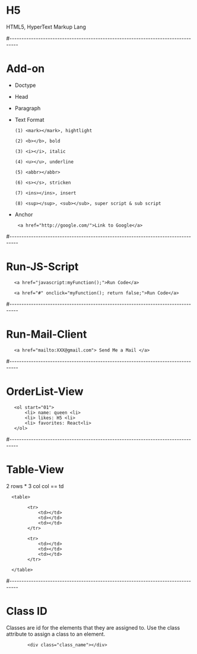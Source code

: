 # H5
HTML5, HyperText Markup Lang

#---------------------------------------------------------------------------------

# Add-on

* Doctype

* Head

* Paragraph

* Text Format


      (1) <mark></mark>, hightlight

      (2) <b></b>, bold

      (3) <i></i>, italic

      (4) <u></u>, underline

      (5) <abbr></abbr>
      
      (6) <s></s>, stricken
      
      (7) <ins></ins>, insert
      
      (8) <sup></sup>, <sub></sub>, super script & sub script
      
* Anchor

       <a href="http://google.com/">Link to Google</a>
       
#---------------------------------------------------------------------------------

# Run-JS-Script

       <a href="javascript:myFunction();">Run Code</a>

       <a href="#" onclick="myFunction(); return false;">Run Code</a>
       
#---------------------------------------------------------------------------------

# Run-Mail-Client

       <a href="mailto:XXX@gmail.com"> Send Me a Mail </a>
       
#---------------------------------------------------------------------------------

# OrderList-View

       <ol start="01"> 
           <li> name: queen <li>
           <li> likes: H5 <li>
           <li> favorites: React<li>   
       </ol>
       
#---------------------------------------------------------------------------------

# Table-View

2 rows * 3 col
col == td

      <table>
      
            <tr>
                <td></td>
                <td></td>
                <td></td>
            </tr>
            
            <tr>
                <td></td>
                <td></td>
                <td></td>
            </tr>
            
      </table>
      
#---------------------------------------------------------------------------------

# Class ID

Classes are id for the elements that they are assigned to. Use the class attribute to assign a class to an element.

            <div class="class_name"></div>
